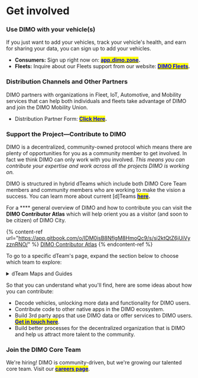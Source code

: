 # Get involved

### Use DIMO with your vehicle(s)

If you just want to add your vehicles, track your vehicle's health, and earn for sharing your data, you can sign up to add your vehicles.

* **Consumers:** Sign up right now on: [<mark style="color:blue;">**app.dimo.zone**</mark>](https://app.dimo.zone)**.**
* **Fleets:** Inquire about our Fleets support from our website: [<mark style="color:blue;">**DIMO Fleets**</mark>](https://dimo.zone/fleets/)**.**

### Distribution Channels and Other Partners

DIMO partners with organizations in Fleet, IoT, Automotive, and Mobility services that can help both individuals and fleets take advantage of DIMO and join the DIMO Mobility Union.

* Distribution Partner Form: <mark style="color:blue;"></mark> [<mark style="color:blue;">**Click Here**</mark>](https://gkmkni9caof.typeform.com/to/JcZhXAq3)**.**

### Support the Project—Contribute to DIMO

DIMO is a decentralized, community-owned protocol which means there are plenty of opportunities for you as a community member to get involved. In fact we think DIMO can only work with you involved. _This means you can contribute your expertise and work across all the projects DIMO is working on._

DIMO is structured in hybrid dTeams which include both DIMO Core Team members and community members who are working to make the vision a success. You can learn more about current \[d]Teams [<mark style="color:blue;">**here**</mark>](../governance/dteams.md)**.**&#x20;

For a **** general overview of DIMO and how to contribute you can visit the **DIMO Contributor Atlas** which will help orient you as a visitor (and soon to be citizen) of DIMO City.

{% content-ref url="https://app.gitbook.com/o/IDM0isB8NflgM8HmoQc9/s/si2ktQtZ6jUiVyzznRNO/" %}
[DIMO Contributor Atlas](https://app.gitbook.com/o/IDM0isB8NflgM8HmoQc9/s/si2ktQtZ6jUiVyzznRNO/)
{% endcontent-ref %}

To go to a specific dTeam's page, expand the section below to choose which team to explore:

<details>

<summary>dTeam Maps and Guides</summary>

Each dTeam has their own process for working with contributors and their own map/guide. Click one of the links below to visit the page for that specific team.

* <mark style="color:blue;">****</mark>[<mark style="color:blue;">**dMedia**</mark>](https://docs.dimo.zone/dimo-go-kit/d-media/dmedia-map-and-guide)<mark style="color:blue;">****</mark>
* dHardware
* dCore

</details>

So that you can understand what you'll find, here are some ideas about how you can contribute:

* Decode vehicles, unlocking more data and functionality for DIMO users.
* Contribute code to other native apps in the DIMO ecosystem.
* Build 3rd party apps that use DIMO data or offer services to DIMO users. <mark style="color:blue;"></mark> [<mark style="color:blue;">**Get in touch here**</mark>](https://dimo.zone/developers/).
* Build better processes for the decentralized organization that is DIMO and help us attract more talent to the community.

### Join the DIMO Core Team

We're hiring! DIMO is community-driven, but we're growing our talented core team. Visit our [<mark style="color:blue;">**careers page**</mark>](https://jobs.lever.co/DIMO).&#x20;
